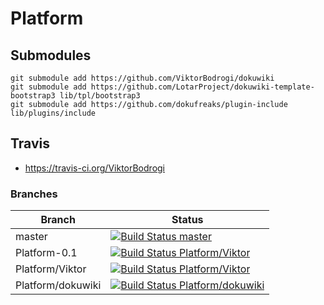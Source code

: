 # Platform

## Submodules

    git submodule add https://github.com/ViktorBodrogi/dokuwiki
    git submodule add https://github.com/LotarProject/dokuwiki-template-bootstrap3 lib/tpl/bootstrap3
    git submodule add https://github.com/dokufreaks/plugin-include lib/plugins/include

## Travis

- https://travis-ci.org/ViktorBodrogi

### Branches

| Branch  | Status  |
|---|---|
| master | [![Build Status master](https://travis-ci.org/ViktorBodrogi/Platform.svg?branch=master)](https://travis-ci.org/ViktorBodrogi/Platform) |
| Platform-0.1 | [![Build Status Platform/Viktor](https://travis-ci.org/ViktorBodrogi/Platform.svg?branch=Platform-0.1)](https://travis-ci.org/ViktorBodrogi/Platform) |
| Platform/Viktor | [![Build Status Platform/Viktor](https://travis-ci.org/ViktorBodrogi/Platform.svg?branch=Platform%2FViktor)](https://travis-ci.org/ViktorBodrogi/Platform) |
| Platform/dokuwiki | [![Build Status Platform/dokuwiki](https://travis-ci.org/ViktorBodrogi/Platform.svg?branch=Platform%2Fdokuwiki)](https://travis-ci.org/ViktorBodrogi/Platform) |
